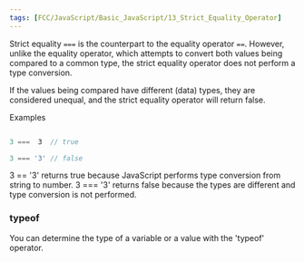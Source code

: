 ```yaml
---
tags: [FCC/JavaScript/Basic_JavaScript/13_Strict_Equality_Operator]
---
```

Strict equality `===` is the counterpart to the equality operator `==`. However, unlike the equality operator, which attempts to convert both values being compared to a common type, the strict equality operator does not perform a type conversion.

If the values being compared have different (data) types, they are considered unequal, and the strict equality operator will return false.

Examples

```js

3 ===  3  // true

3 === '3' // false

```

3 == '3' returns true because JavaScript performs type conversion from string to number. 3 === '3' returns false because the types are different and type conversion is not performed.

### typeof

You can determine the type of a variable or a value with the 'typeof' operator.